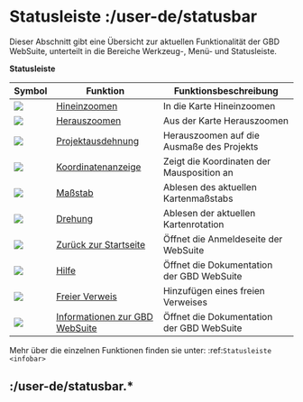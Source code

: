 # Statusleiste :/user-de/statusbar

Dieser Abschnitt gibt eine Übersicht zur aktuellen Funktionalität der GBD WebSuite, unterteilt in die Bereiche Werkzeug-, Menü- und Statusleiste.

**Statusleiste**

| Symbol			| Funktion                              			|       Funktionsbeschreibung             	|
|-------------------------------|---------------------------------------------------------------|-----------------------------------------------|
| ![](zoom-in-24px.svg) 	|[Hineinzoomen](/user-de/statusbar.zoomen)	         	|In die Karte Hineinzoomen                	|
| ![](zoom-out-24px.svg)   	|[Herauszoomen](/user-de/statusbar.zoomen)      	   	|Aus der Karte Herauszoomen               	|
| ![](zoom-reset-24px.svg)	|[Projektausdehnung](/user-de/statusbar.zoomen)			|Herauszoomen auf die Ausmaße des Projekts	|
| ![](xy.png)   		|[Koordinatenanzeige](/user-de/statusbar.koordinaten)    	|Zeigt die Koordinaten der Mausposition an	|
| ![](massstab.png)   		|[Maßstab](/user-de/statusbar.massstab)	                  	|Ablesen des aktuellen Kartenmaßstabs     	|
| ![](rotation.png)   		|[Drehung](/user-de/statusbar.drehung)                   	|Ablesen der aktuellen Kartenrotation     	|
| ![](baseline-home-24px.svg)   |[Zurück zur Startseite](/user-de/statusbar.startseite)	      	|Öffnet die Anmeldeseite der WebSuite     	|
| ![](sharp-help-24px.svg)   	|[Hilfe](/user-de/statusbar.hilfe)	               		|Öffnet die Dokumentation der GBD WebSuite	|
| ![](info_fill_24px.svg)   	|[Freier Verweis](/user-de/statusbar.freier-link)            	|Hinzufügen eines freien Verweises		|
| ![](gws-logo-24px.svg) 	|[Informationen zur GBD WebSuite](/user-de/statusbar.gwsinfo)	|Öffnet die Dokumentation der GBD WebSuite	|

Mehr über die einzelnen Funktionen finden sie unter: :ref:`Statusleiste <infobar>`

## :/user-de/statusbar.*

